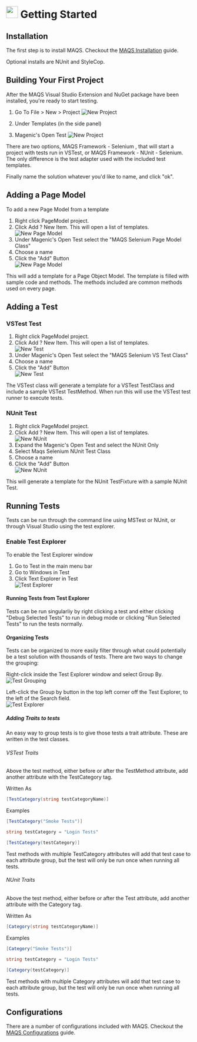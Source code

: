 # <img src="resources/maqslogo.ico" height="32" width="32"> Getting Started

## Installation
The first step is to install MAQS.  Checkout the [MAQS Installation](MAQS_4.0.5/Installation) guide.  
  
Optional installs are NUnit and StyleCop.

## Building Your First Project
After the MAQS Visual Studio Extension and NuGet package have been installed, you're ready to start testing.


1. Go To File > New > Project
![New Project](resources/NewProject1.png)  

2. Under Templates (in the side panel)

3. Magenic's Open Test
![New Project](resources/NewProject2.png)  

There are two options, MAQS Framework - Selenium , that will start a project with tests run in VSTest, or MAQS Framework - NUnit - Selenium.  
The only difference is the test adapter used with the included test templates.

Finally name the solution whatever you'd like to name, and click "ok".
## Adding a Page Model
To add a new Page Model from a template

1. Right click PageModel project.
2. Click Add ? New Item.  This will open a list of templates.  
![New Page Model](resources/NewPageModel1.png)  
3. Under Magenic's Open Test select the "MAQS Selenium Page Model Class"
3. Choose a name
4. Click the "Add" Button  
![New Page Model](resources/NewPageModel2.png)  

This will add a template for a Page Object Model.  The template is filled with sample code and methods.  The methods included are common methods used on every page.
## Adding a Test
### VSTest Test
1. Right click PageModel project.
2. Click Add ? New Item.  This will open a list of templates.  
![New Test](resources/NewTest1.png)  
3. Under Magenic's Open Test select the "MAQS Selenium VS Test Class"
3. Choose a name
4. Click the "Add" Button  
![New Test](resources/NewTest2.png)  

The VSTest class will generate a template for a VSTest TestClass and include a sample VSTest TestMethod.  When run this will use the VSTest test runner to execute tests.
### NUnit Test
1. Right click PageModel project.
2. Click Add ? New Item.  This will open a list of templates.  
![New NUnit](resources/NewTest1.png)  
3. Expand the Magenic's Open Test and select the NUnit Only
3. Select Maqs Selenium NUnit Test Class
4. Choose a name
5. Click the "Add" Button  
![New NUnit](resources/NewNUnitTest2.png)


This will generate a template for the NUnit TestFixture with a sample NUnit Test.
## Running Tests
Tests can be run through the command line using MSTest or NUnit, or through Visual Studio using the test explorer.

### Enable Test Explorer
To enable the Test Explorer window
1. Go to Test in the main menu bar
2. Go to Windows in Test
3. Click Text Explorer in Test  
![Test Explorer](resources/TestExplorer1.png)

#### Running Tests from Test Explorer
Tests can be run singularliy by right clicking a test and either clicking "Debug Selected Tests" to run in debug mode or clicking "Run Selected Tests" to run the tests normally.

#### Organizing Tests
Tests can be organized to more easily filter through what could potentially be a test solution with thousands of tests.  There are two ways to change the grouping:

Right-click inside the Test Explorer window and select Group By.  
![Test Grouping](resources/Groupin1.png)

Left-click the Group by button in the top left corner off the Test Explorer, to the left of the Search field.   
![Test Explorer](resources/Groupin2.png)

##### Adding Traits to tests
An easy way to group tests is to give those tests a trait attribute.  These are written in the test classes.

###### VSTest Traits
Above the test method, either before or after the TestMethod attribute, add another attribute with the TestCategory tag.

Written As
```csharp
[TestCategory(string testCategoryName)]
```

Examples
```csharp
[TestCategory("Smoke Tests")]
```

```csharp
string testCategory = "Login Tests"

[TestCategory(testCategory)]
```
Test methods with multiple TestCategory attributes will add that test case to each attribute group, but the test will only be run once when running all tests.

###### NUnit Traits
Above the test method, either before or after the Test attribute, add another attribute with the Category tag.

Written As
```csharp
[Category(string testCategoryName)]
```

Examples
```csharp
[Category("Smoke Tests")]
```

```csharp
string testCategory = "Login Tests"

[Category(testCategory)]
```
Test methods with multiple Category attributes will add that test case to each attribute group, but the test will only be run once when running all tests.


## Configurations
There are a number of configurations included with MAQS.  Checkout the [MAQS Configurations](MAQS_4.0.5/Configuration.md) guide.